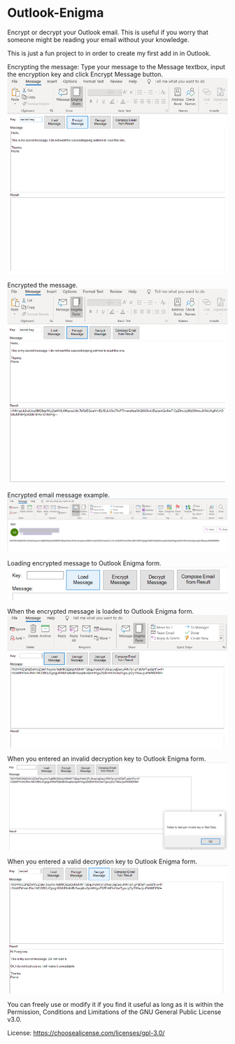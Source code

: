 # Outlook-Enigma
 Encrypt or decrypt your Outlook email. This is useful if you worry that someone might be reading your email without your knowledge.

 This is just a fun project to in order to create my first add in in Outlook.
 
 Encrypting the message:
 Type your message to the Message textbox, input the encryption key and click Encrypt Message button.
 ![Encrypt message](https://github.com/Appsenal/Outlook-Enigma/blob/main/media/encrypt-message1.png)

 Encrypted the message.
 ![Encrypted message](https://github.com/Appsenal/Outlook-Enigma/blob/main/media/encrypt-message2.png)
 
 Encrypted email message example.
 ![Encrypted email message](https://github.com/Appsenal/Outlook-Enigma/blob/main/media/encrypted-email.png)
 
 Loading encrypted message to Outlook Enigma form.
 ![Loading email message to the Outlook Enigma add in](https://github.com/Appsenal/Outlook-Enigma/blob/main/media/load-message.png)
 
 When the encrypted message is loaded to Outlook Enigma form.
 ![Loaded email message to the Outlook Enigma add in](https://github.com/Appsenal/Outlook-Enigma/blob/main/media/message-loaded.png)
 
 When you entered an invalid decryption key to Outlook Enigma form.
 ![Invalid decryption key](https://github.com/Appsenal/Outlook-Enigma/blob/main/media/invalid-decryption-key.png)
 
 When you entered a valid decryption key to Outlook Enigma form.
 ![Valid decryption key](https://github.com/Appsenal/Outlook-Enigma/blob/main/media/correct-decryption-key.png)
 
 You can freely use or modify it if you find it useful as long as it is within the Permission, Conditions and Limitations of the GNU General Public License v3.0.
 
 License: https://choosealicense.com/licenses/gpl-3.0/
